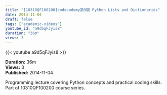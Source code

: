 ```yaml
---
title: "[10310QF100200]codecademy第9關 Python Lists and Dictionaries"
date: 2014-11-04
draft: false
tags: ["academic-videos"]
youtube_id: "a9d5qFJyis8"
duration: "36m"
views: 3
---
```


{{< youtube a9d5qFJyis8 >}}

**Duration:** 36m  
**Views:** 3  
**Published:** 2014-11-04

Programming lecture covering Python concepts and practical coding skills. Part of 10310QF100200 course series.
